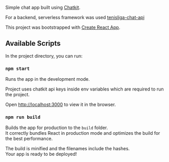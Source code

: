 Simple chat app built using [Chatkit](https://pusher.com/chatkit).

For a backend, serverless framework was used [tenisliga-chat-api](https://github.com/Swearengen/tenisliga-chat-api)

This project was bootstrapped with [Create React App](https://github.com/facebook/create-react-app).

## Available Scripts

In the project directory, you can run:

### `npm start`

Runs the app in the development mode.<br>

Project uses chatkit api keys inside env variables which are required to run the project.

Open [http://localhost:3000](http://localhost:3000) to view it in the browser.

### `npm run build`

Builds the app for production to the `build` folder.<br>
It correctly bundles React in production mode and optimizes the build for the best performance.

The build is minified and the filenames include the hashes.<br>
Your app is ready to be deployed!

